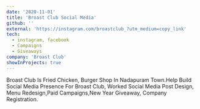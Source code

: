 ```yaml
---
date: '2020-11-01'
title: 'Broast Club Social Media'
github: ''
external: 'https://instagram.com/broastclub_?utm_medium=copy_link'
tech:
  - instagram, facebook
  - Campaigns
  - Giveaways
company: 'Broast Club'
showInProjects: true
---
```


Broast Club Is Fried Chicken, Burger Shop In Nadapuram Town.Help Build Social Media Presence For Broast Club, Worked Social Media Post Design, Menu Redesign,Paid Campaigns,New Year Giveaway, Company Registration.
